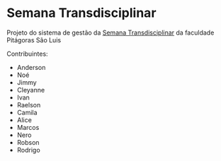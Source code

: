 Semana Transdisciplinar
=======================

 Projeto do sistema de gestão da [Semana Transdisciplinar](http://esc.electro-cloud.com/) da faculdade Pitágoras São Luis

 Contribuintes:
 
   * Anderson
   * Noé
   * Jimmy
   * Cleyanne
   * Ivan
   * Raelson
   * Camila
   * Alice
   * Marcos
   * Nero
   * Robson
   * Rodrigo
